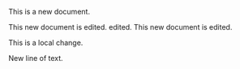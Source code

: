 
This is a new document. 

This new document is edited. edited.
This new document is edited.

This is a local change.


New line of text.